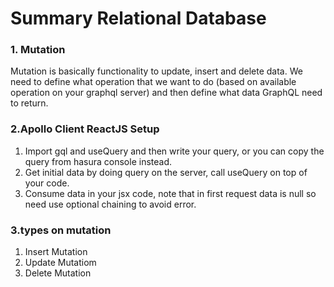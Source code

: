 # Summary Relational Database

### 1. Mutation
Mutation is basically functionality to update, insert and delete data. We need to define what operation that we want to do (based on available operation on your graphql server) and then define what data GraphQL need to return.

### 2.Apollo Client ReactJS Setup
1. Import gql and useQuery and then write your query, or you can copy the query from hasura console instead.
2. Get initial data by doing query on the server, call useQuery on top of your code.
3. Consume data in your jsx code, note that in first request data is null so need use optional chaining to avoid error.

### 3.types on mutation
1. Insert Mutation
2. Update Mutatiom
3. Delete Mutation